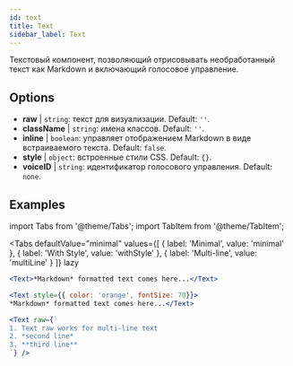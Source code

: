 ```yaml
---
id: text 
title: Text
sidebar_label: Text
---
```


Текстовый компонент, позволяющий отрисовывать необработанный текст как Markdown и включающий голосовое управление.

## Options

* __raw__ | `string`: текст для визуализации. Default: `''`.
* __className__ | `string`: имена классов. Default: `''`.
* __inline__ | `boolean`: управляет отображением Markdown в виде встраиваемого текста. Default: `false`.
* __style__ | `object`: встроенные стили CSS. Default: `{}`.
* __voiceID__ | `string`: идентификатор голосового управления. Default: `none`.


## Examples


import Tabs from '@theme/Tabs';
import TabItem from '@theme/TabItem';

<Tabs
    defaultValue="minimal"
    values={[
        { label: 'Minimal', value: 'minimal' },
        { label: 'With Style', value: 'withStyle' },
        { label: 'Multi-line', value: 'multiLine' }
    ]}
    lazy
>
<TabItem value="minimal">

```jsx live
<Text>*Markdown* formatted text comes here...</Text>
```

</TabItem>

<TabItem value="withStyle">

```jsx live
<Text style={{ color: 'orange', fontSize: 70}}>
*Markdown* formatted text comes here...</Text>
```
</TabItem>

<TabItem value="multiLine">

```jsx live
<Text raw={`
1. Text raw works for multi-line text
2. *second line*
3. **third line**
`} />
```
</TabItem>

</Tabs>

